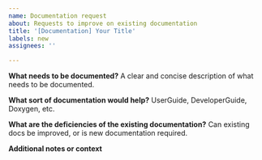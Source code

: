 ```yaml
---
name: Documentation request
about: Requests to improve on existing documentation
title: '[Documentation] Your Title'
labels: new
assignees: ''

---
```


**What needs to be documented?**
A clear and concise description of what needs to be documented.

**What sort of documentation would help?**
UserGuide, DeveloperGuide, Doxygen, etc.

**What are the deficiencies of the existing documentation?**
Can existing docs be improved, or is new documentation required.

**Additional notes or context**
